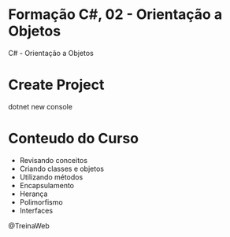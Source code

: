 # Formação C#, 02 - Orientação a Objetos
C# - Orientação a Objetos

# Create Project
dotnet new console

# Conteudo do Curso

 - Revisando conceitos
 - Criando classes e objetos
 - Utilizando métodos 
 - Encapsulamento
 - Herança 
 - Polimorfismo
 - Interfaces

@TreinaWeb